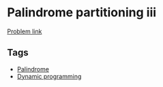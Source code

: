 # Palindrome partitioning iii

[Problem link](https://leetcode.com/problems/palindrome-partitioning-iii)

## Tags

* [Palindrome](/README.md#Palindrome)
* [Dynamic programming](/README.md#Dynamic_programming)
